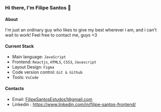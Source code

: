 ### Hi there, I'm Filipe Santos 👋

#### About
I'm just an ordinary guy who likes to give my best wherever i am, and i can't wait to work! Feel free to contact me, guys <3

#### Current Stack
- Main language: `JavaScript`
- Frontend: `Reactjs`, `HTML5`, `CSS3`, `Javascript`
- Layout Design: `Figma`
- Code version control: `Git & Github`
- Tools: `VsCode`

#### Contacts 

- Email: FilipeSantosEstudos1@gmail.com
- Linkedin : https://www.linkedin.com/in/filipe-santos-frontend/
